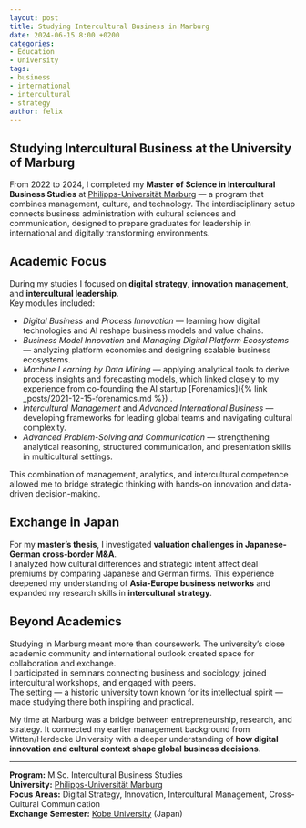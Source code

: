 ```yaml
---
layout: post
title: Studying Intercultural Business in Marburg
date: 2024-06-15 8:00 +0200
categories:
- Education
- University
tags:
- business
- international
- intercultural
- strategy
author: felix
---
```

## Studying Intercultural Business at the University of Marburg

From 2022 to 2024, I completed my **Master of Science in Intercultural Business Studies** at [Philipps-Universität Marburg](https://www.uni-marburg.de/en/fb02/studium/master/ibs) — a program that combines management, culture, and technology. The interdisciplinary setup connects business administration with cultural sciences and communication, designed to prepare graduates for leadership in international and digitally transforming environments.

## Academic Focus

During my studies I focused on **digital strategy**, **innovation management**, and **intercultural leadership**.  
Key modules included:

- *Digital Business* and *Process Innovation* — learning how digital technologies and AI reshape business models and value chains.  
- *Business Model Innovation* and *Managing Digital Platform Ecosystems* — analyzing platform economies and designing scalable business ecosystems.  
- *Machine Learning by Data Mining* — applying analytical tools to derive process insights and forecasting models, which linked closely to my experience from co-founding the AI startup [Forenamics]({% link _posts/2021-12-15-forenamics.md %})
.  
- *Intercultural Management* and *Advanced International Business* — developing frameworks for leading global teams and navigating cultural complexity.  
- *Advanced Problem-Solving and Communication* — strengthening analytical reasoning, structured communication, and presentation skills in multicultural settings.

This combination of management, analytics, and intercultural competence allowed me to bridge strategic thinking with hands-on innovation and data-driven decision-making.

## Exchange in Japan

For my **master’s thesis**, I investigated **valuation challenges in Japanese-German cross-border M&A**.  
I analyzed how cultural differences and strategic intent affect deal premiums by comparing Japanese and German firms. 
This experience deepened my understanding of **Asia-Europe business networks** and expanded my research skills in **intercultural strategy**.

## Beyond Academics

Studying in Marburg meant more than coursework. The university’s close academic community and international outlook created space for collaboration and exchange.  
I participated in seminars connecting business and sociology, joined intercultural workshops, and engaged with peers.  
The setting — a historic university town known for its intellectual spirit — made studying there both inspiring and practical.

My time at Marburg was a bridge between entrepreneurship, research, and strategy. It connected my earlier management background from Witten/Herdecke University with a deeper understanding of **how digital innovation and cultural context shape global business decisions**.

---

**Program:** M.Sc. Intercultural Business Studies  
**University:** [Philipps-Universität Marburg](https://www.uni-marburg.de/en)  
**Focus Areas:** Digital Strategy, Innovation, Intercultural Management, Cross-Cultural Communication  
**Exchange Semester:** [Kobe University](https://www.kobe-u.ac.jp/en/) (Japan)